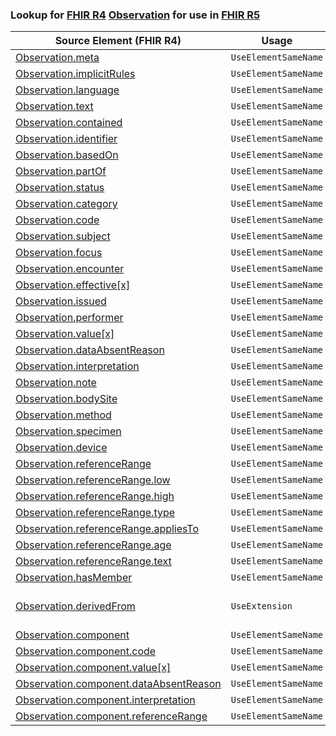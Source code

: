 ### Lookup for [FHIR R4](https://hl7.org/fhir/R4/) [Observation](https://hl7.org/fhir/R4/Observation.html) for use in [FHIR R5](https://hl7.org/fhir/R5/)

| Source Element (FHIR R4) | Usage | Target |
| -------------- | ----- | ------ |
| [Observation.meta](https://hl7.org/fhir/R4/Observation.html#resource) | `UseElementSameName` | [Observation.meta](https://hl7.org/fhir/R5/Observation.html#resource) |
| [Observation.implicitRules](https://hl7.org/fhir/R4/Observation.html#resource) | `UseElementSameName` | [Observation.implicitRules](https://hl7.org/fhir/R5/Observation.html#resource) |
| [Observation.language](https://hl7.org/fhir/R4/Observation.html#resource) | `UseElementSameName` | [Observation.language](https://hl7.org/fhir/R5/Observation.html#resource) |
| [Observation.text](https://hl7.org/fhir/R4/Observation.html#resource) | `UseElementSameName` | [Observation.text](https://hl7.org/fhir/R5/Observation.html#resource) |
| [Observation.contained](https://hl7.org/fhir/R4/Observation.html#resource) | `UseElementSameName` | [Observation.contained](https://hl7.org/fhir/R5/Observation.html#resource) |
| [Observation.identifier](https://hl7.org/fhir/R4/Observation.html#resource) | `UseElementSameName` | [Observation.identifier](https://hl7.org/fhir/R5/Observation.html#resource) |
| [Observation.basedOn](https://hl7.org/fhir/R4/Observation.html#resource) | `UseElementSameName` | [Observation.basedOn](https://hl7.org/fhir/R5/Observation.html#resource) |
| [Observation.partOf](https://hl7.org/fhir/R4/Observation.html#resource) | `UseElementSameName` | [Observation.partOf](https://hl7.org/fhir/R5/Observation.html#resource) |
| [Observation.status](https://hl7.org/fhir/R4/Observation.html#resource) | `UseElementSameName` | [Observation.status](https://hl7.org/fhir/R5/Observation.html#resource) |
| [Observation.category](https://hl7.org/fhir/R4/Observation.html#resource) | `UseElementSameName` | [Observation.category](https://hl7.org/fhir/R5/Observation.html#resource) |
| [Observation.code](https://hl7.org/fhir/R4/Observation.html#resource) | `UseElementSameName` | [Observation.code](https://hl7.org/fhir/R5/Observation.html#resource) |
| [Observation.subject](https://hl7.org/fhir/R4/Observation.html#resource) | `UseElementSameName` | [Observation.subject](https://hl7.org/fhir/R5/Observation.html#resource) |
| [Observation.focus](https://hl7.org/fhir/R4/Observation.html#resource) | `UseElementSameName` | [Observation.focus](https://hl7.org/fhir/R5/Observation.html#resource) |
| [Observation.encounter](https://hl7.org/fhir/R4/Observation.html#resource) | `UseElementSameName` | [Observation.encounter](https://hl7.org/fhir/R5/Observation.html#resource) |
| [Observation.effective[x]](https://hl7.org/fhir/R4/Observation.html#resource) | `UseElementSameName` | [Observation.effective[x]](https://hl7.org/fhir/R5/Observation.html#resource) |
| [Observation.issued](https://hl7.org/fhir/R4/Observation.html#resource) | `UseElementSameName` | [Observation.issued](https://hl7.org/fhir/R5/Observation.html#resource) |
| [Observation.performer](https://hl7.org/fhir/R4/Observation.html#resource) | `UseElementSameName` | [Observation.performer](https://hl7.org/fhir/R5/Observation.html#resource) |
| [Observation.value[x]](https://hl7.org/fhir/R4/Observation.html#resource) | `UseElementSameName` | [Observation.value[x]](https://hl7.org/fhir/R5/Observation.html#resource) |
| [Observation.dataAbsentReason](https://hl7.org/fhir/R4/Observation.html#resource) | `UseElementSameName` | [Observation.dataAbsentReason](https://hl7.org/fhir/R5/Observation.html#resource) |
| [Observation.interpretation](https://hl7.org/fhir/R4/Observation.html#resource) | `UseElementSameName` | [Observation.interpretation](https://hl7.org/fhir/R5/Observation.html#resource) |
| [Observation.note](https://hl7.org/fhir/R4/Observation.html#resource) | `UseElementSameName` | [Observation.note](https://hl7.org/fhir/R5/Observation.html#resource) |
| [Observation.bodySite](https://hl7.org/fhir/R4/Observation.html#resource) | `UseElementSameName` | [Observation.bodySite](https://hl7.org/fhir/R5/Observation.html#resource) |
| [Observation.method](https://hl7.org/fhir/R4/Observation.html#resource) | `UseElementSameName` | [Observation.method](https://hl7.org/fhir/R5/Observation.html#resource) |
| [Observation.specimen](https://hl7.org/fhir/R4/Observation.html#resource) | `UseElementSameName` | [Observation.specimen](https://hl7.org/fhir/R5/Observation.html#resource) |
| [Observation.device](https://hl7.org/fhir/R4/Observation.html#resource) | `UseElementSameName` | [Observation.device](https://hl7.org/fhir/R5/Observation.html#resource) |
| [Observation.referenceRange](https://hl7.org/fhir/R4/Observation.html#resource) | `UseElementSameName` | [Observation.referenceRange](https://hl7.org/fhir/R5/Observation.html#resource) |
| [Observation.referenceRange.low](https://hl7.org/fhir/R4/Observation.html#resource) | `UseElementSameName` | [Observation.referenceRange.low](https://hl7.org/fhir/R5/Observation.html#resource) |
| [Observation.referenceRange.high](https://hl7.org/fhir/R4/Observation.html#resource) | `UseElementSameName` | [Observation.referenceRange.high](https://hl7.org/fhir/R5/Observation.html#resource) |
| [Observation.referenceRange.type](https://hl7.org/fhir/R4/Observation.html#resource) | `UseElementSameName` | [Observation.referenceRange.type](https://hl7.org/fhir/R5/Observation.html#resource) |
| [Observation.referenceRange.appliesTo](https://hl7.org/fhir/R4/Observation.html#resource) | `UseElementSameName` | [Observation.referenceRange.appliesTo](https://hl7.org/fhir/R5/Observation.html#resource) |
| [Observation.referenceRange.age](https://hl7.org/fhir/R4/Observation.html#resource) | `UseElementSameName` | [Observation.referenceRange.age](https://hl7.org/fhir/R5/Observation.html#resource) |
| [Observation.referenceRange.text](https://hl7.org/fhir/R4/Observation.html#resource) | `UseElementSameName` | [Observation.referenceRange.text](https://hl7.org/fhir/R5/Observation.html#resource) |
| [Observation.hasMember](https://hl7.org/fhir/R4/Observation.html#resource) | `UseElementSameName` | [Observation.hasMember](https://hl7.org/fhir/R5/Observation.html#resource) |
| [Observation.derivedFrom](https://hl7.org/fhir/R4/Observation.html#resource) | `UseExtension` | [http://hl7.org/fhir/4.0/StructureDefinition/extension-Observation.derivedFrom](StructureDefinition-ext-R4-Observation.derivedFrom.html) |
| [Observation.component](https://hl7.org/fhir/R4/Observation.html#resource) | `UseElementSameName` | [Observation.component](https://hl7.org/fhir/R5/Observation.html#resource) |
| [Observation.component.code](https://hl7.org/fhir/R4/Observation.html#resource) | `UseElementSameName` | [Observation.component.code](https://hl7.org/fhir/R5/Observation.html#resource) |
| [Observation.component.value[x]](https://hl7.org/fhir/R4/Observation.html#resource) | `UseElementSameName` | [Observation.component.value[x]](https://hl7.org/fhir/R5/Observation.html#resource) |
| [Observation.component.dataAbsentReason](https://hl7.org/fhir/R4/Observation.html#resource) | `UseElementSameName` | [Observation.component.dataAbsentReason](https://hl7.org/fhir/R5/Observation.html#resource) |
| [Observation.component.interpretation](https://hl7.org/fhir/R4/Observation.html#resource) | `UseElementSameName` | [Observation.component.interpretation](https://hl7.org/fhir/R5/Observation.html#resource) |
| [Observation.component.referenceRange](https://hl7.org/fhir/R4/Observation.html#resource) | `UseElementSameName` | [Observation.component.referenceRange](https://hl7.org/fhir/R5/Observation.html#resource) |
